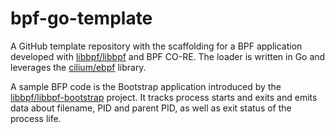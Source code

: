 # bpf-go-template

A GitHub template repository with the scaffolding for a BPF application developed with [libbpf/libbpf] and BPF CO-RE.
The loader is written in Go and leverages the [cilium/ebpf] library.

A sample BFP code is the Bootstrap application introduced by the [libbpf/libbpf-bootstrap] project. It tracks process
starts and exits and emits data about filename, PID and parent PID, as well as exit status of the process life.

[libbpf/libbpf]: https://github.com/libbpf/libbpf
[libbpf/libbpf-bootstrap]: https://github.com/libbpf/libbpf-bootstrap
[cilium/ebpf]: https://github.com/cilium/ebpf
